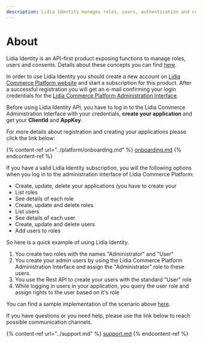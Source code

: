 ```yaml
---
description: Lidia Identity manages roles, users, authentication and consents
---
```


# About

Lidia Identity is an API-first product exposing functions to manage roles, users and consents. Details about these concepts you can find [here](concepts.md).

In order to use Lidia Identity you should create a new account on [Lidia Commerce Platform website](https://www.lidiacommerce.com) and start a subscription for this product. After a successful registration you will get an e-mail confirming your login credentials for the [Lidia Commerce Platform Administration Interface](https://app.lidiacommerce.com).

Before using Lidia Identity API, you have to log in to the Lidia Commerce Administration Interface with your credentials, **create your application** and get your **ClientId** and **AppKey**.

For more details about registration and creating your applications please click the link below:

{% content-ref url="../platform/onboarding.md" %}
[onboarding.md](../platform/onboarding.md)
{% endcontent-ref %}

If you have a valid Lidia Identity subscription, you will the following options when you log in to the administration interface of Lidia Commerce Platform:

* Create, update, delete your applications (you have to create your
* List roles
* See details of each role
* Create, update and delete roles
* List users
* See details of each user
* Create, update and delete users
* Add users to roles

So here is a quick example of using Lidia Identity.

1. You create two roles with the names "Administrator" and "User"
2. You create your admin users by using the Lidia Commerce Platform Administration Interface and assign the "Administrator" role to these users.
3. You use the Rest API to create your users with the standard "User" role
4. While logging in users in your application, you query the user role and assign rights to the user based on it's role

You can find a sample implementation of the scenario above [here](broken-reference).

If you have questions or you need help, please use the link below to reach possible communication channels.

{% content-ref url="../support.md" %}
[support.md](../support.md)
{% endcontent-ref %}

